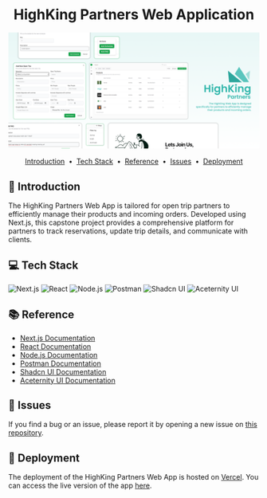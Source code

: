 <div align="center">
<h1> HighKing Partners Web Application </h1>
<a href="https://github.com/ENTS-H104/highking-partners-web">
    <img src="./public/covergithubweb.png" alt="HighKing Partners Web Application Cover">
</a>
</div>

<p align="center">
<a href="#-introduction">Introduction</a> &nbsp;&bull;&nbsp;
<a href="#-tech-stack">Tech Stack</a> &nbsp;&bull;&nbsp;
<a href="#-reference">Reference</a> &nbsp;&bull;&nbsp;
<a href="#-issues">Issues</a> &nbsp;&bull;&nbsp;
<a href="#-deployment">Deployment</a>
</p>

## 📄 Introduction

The HighKing Partners Web App is tailored for open trip partners to efficiently manage their products and incoming orders. Developed using Next.js, this capstone project provides a comprehensive platform for partners to track reservations, update trip details, and communicate with clients.

## 💻 Tech Stack

![Next.js](https://img.shields.io/badge/Next.js-000000?style=for-the-badge&logo=next.js&logoColor=white)
![React](https://img.shields.io/badge/React-61DAFB?style=for-the-badge&logo=react&logoColor=black)
![Node.js](https://img.shields.io/badge/Node.js-339933?style=for-the-badge&logo=node.js&logoColor=white)
![Postman](https://img.shields.io/badge/Postman-FF6C37?style=for-the-badge&logo=postman&logoColor=white)
![Shadcn UI](https://img.shields.io/badge/Shadcn%20UI-000000?style=for-the-badge&logo=shadcn&logoColor=white)
![Aceternity UI](https://img.shields.io/badge/Aceternity%20UI-000000?style=for-the-badge&logo=aceternity&logoColor=white)

## 📚 Reference

- [Next.js Documentation](https://nextjs.org/docs)
- [React Documentation](https://reactjs.org/docs/getting-started.html)
- [Node.js Documentation](https://nodejs.org/en/docs/)
- [Postman Documentation](https://learning.postman.com/docs/getting-started/introduction/)
- [Shadcn UI Documentation](https://shadcn.dev/docs)
- [Aceternity UI Documentation](https://aceternity.dev/docs)

## 🚩 Issues

If you find a bug or an issue, please report it by opening a new issue on [this repository](https://github.com/ENTS-H104/highking-partners-web/issues).

## 🚀 Deployment
The deployment of the HighKing Partners Web App is hosted on [Vercel](https://vercel.com/). You can access the live version of the app [here](https://highking-partners-web.vercel.app/).
